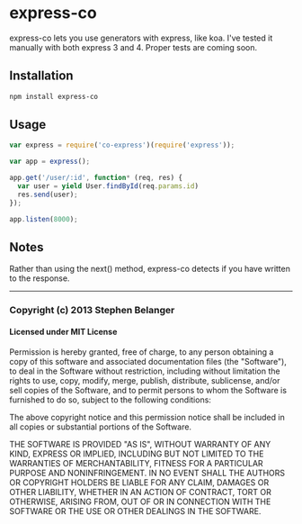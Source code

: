 # express-co

express-co lets you use generators with express, like koa. I've tested it manually with both express 3 and 4. Proper tests are coming soon.

## Installation

```bash
npm install express-co
```

## Usage

```javascript
var express = require('co-express')(require('express'));

var app = express();

app.get('/user/:id', function* (req, res) {
  var user = yield User.findById(req.params.id)
  res.send(user);
});

app.listen(8000);
```

## Notes

Rather than using the next() method, express-co detects if you have written to the response.

---

### Copyright (c) 2013 Stephen Belanger
#### Licensed under MIT License

Permission is hereby granted, free of charge, to any person obtaining a copy of this software and associated documentation files (the "Software"), to deal in the Software without restriction, including without limitation the rights to use, copy, modify, merge, publish, distribute, sublicense, and/or sell copies of the Software, and to permit persons to whom the Software is furnished to do so, subject to the following conditions:

The above copyright notice and this permission notice shall be included in all copies or substantial portions of the Software.

THE SOFTWARE IS PROVIDED "AS IS", WITHOUT WARRANTY OF ANY KIND, EXPRESS OR IMPLIED, INCLUDING BUT NOT LIMITED TO THE WARRANTIES OF MERCHANTABILITY, FITNESS FOR A PARTICULAR PURPOSE AND NONINFRINGEMENT. IN NO EVENT SHALL THE AUTHORS OR COPYRIGHT HOLDERS BE LIABLE FOR ANY CLAIM, DAMAGES OR OTHER LIABILITY, WHETHER IN AN ACTION OF CONTRACT, TORT OR OTHERWISE, ARISING FROM, OUT OF OR IN CONNECTION WITH THE SOFTWARE OR THE USE OR OTHER DEALINGS IN THE SOFTWARE.